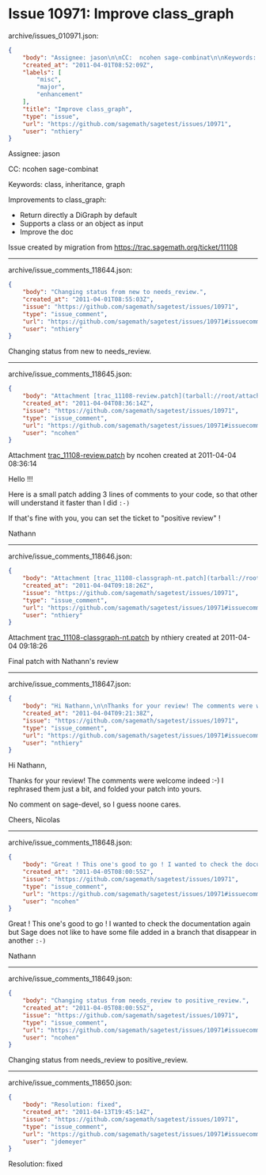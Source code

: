 # Issue 10971: Improve class_graph

archive/issues_010971.json:
```json
{
    "body": "Assignee: jason\n\nCC:  ncohen sage-combinat\n\nKeywords: class, inheritance, graph\n\nImprovements to class_graph:\n\n- Return directly a DiGraph by default\n- Supports a class or an object as input\n- Improve the doc\n\nIssue created by migration from https://trac.sagemath.org/ticket/11108\n\n",
    "created_at": "2011-04-01T08:52:09Z",
    "labels": [
        "misc",
        "major",
        "enhancement"
    ],
    "title": "Improve class_graph",
    "type": "issue",
    "url": "https://github.com/sagemath/sagetest/issues/10971",
    "user": "nthiery"
}
```
Assignee: jason

CC:  ncohen sage-combinat

Keywords: class, inheritance, graph

Improvements to class_graph:

- Return directly a DiGraph by default
- Supports a class or an object as input
- Improve the doc

Issue created by migration from https://trac.sagemath.org/ticket/11108





---

archive/issue_comments_118644.json:
```json
{
    "body": "Changing status from new to needs_review.",
    "created_at": "2011-04-01T08:55:03Z",
    "issue": "https://github.com/sagemath/sagetest/issues/10971",
    "type": "issue_comment",
    "url": "https://github.com/sagemath/sagetest/issues/10971#issuecomment-118644",
    "user": "nthiery"
}
```

Changing status from new to needs_review.



---

archive/issue_comments_118645.json:
```json
{
    "body": "Attachment [trac_11108-review.patch](tarball://root/attachments/some-uuid/ticket11108/trac_11108-review.patch) by ncohen created at 2011-04-04 08:36:14\n\nHello !!!\n\nHere is a small patch adding 3 lines of comments to your code, so that other will understand it faster than I did `:-)`\n\nIf that's fine with you, you can set the ticket to \"positive review\" !\n\nNathann",
    "created_at": "2011-04-04T08:36:14Z",
    "issue": "https://github.com/sagemath/sagetest/issues/10971",
    "type": "issue_comment",
    "url": "https://github.com/sagemath/sagetest/issues/10971#issuecomment-118645",
    "user": "ncohen"
}
```

Attachment [trac_11108-review.patch](tarball://root/attachments/some-uuid/ticket11108/trac_11108-review.patch) by ncohen created at 2011-04-04 08:36:14

Hello !!!

Here is a small patch adding 3 lines of comments to your code, so that other will understand it faster than I did `:-)`

If that's fine with you, you can set the ticket to "positive review" !

Nathann



---

archive/issue_comments_118646.json:
```json
{
    "body": "Attachment [trac_11108-classgraph-nt.patch](tarball://root/attachments/some-uuid/ticket11108/trac_11108-classgraph-nt.patch) by nthiery created at 2011-04-04 09:18:26\n\nFinal patch with Nathann's review",
    "created_at": "2011-04-04T09:18:26Z",
    "issue": "https://github.com/sagemath/sagetest/issues/10971",
    "type": "issue_comment",
    "url": "https://github.com/sagemath/sagetest/issues/10971#issuecomment-118646",
    "user": "nthiery"
}
```

Attachment [trac_11108-classgraph-nt.patch](tarball://root/attachments/some-uuid/ticket11108/trac_11108-classgraph-nt.patch) by nthiery created at 2011-04-04 09:18:26

Final patch with Nathann's review



---

archive/issue_comments_118647.json:
```json
{
    "body": "Hi Nathann,\n\nThanks for your review! The comments were welcome indeed :-) \nI rephrased them just a bit, and folded your patch into yours.\n\nNo comment on sage-devel, so I guess noone cares.\n\nCheers,\n                               Nicolas",
    "created_at": "2011-04-04T09:21:38Z",
    "issue": "https://github.com/sagemath/sagetest/issues/10971",
    "type": "issue_comment",
    "url": "https://github.com/sagemath/sagetest/issues/10971#issuecomment-118647",
    "user": "nthiery"
}
```

Hi Nathann,

Thanks for your review! The comments were welcome indeed :-) 
I rephrased them just a bit, and folded your patch into yours.

No comment on sage-devel, so I guess noone cares.

Cheers,
                               Nicolas



---

archive/issue_comments_118648.json:
```json
{
    "body": "Great ! This one's good to go ! I wanted to check the documentation again but Sage does not like to have some file added in a branch that disappear in another `:-)`\n\nNathann",
    "created_at": "2011-04-05T08:00:55Z",
    "issue": "https://github.com/sagemath/sagetest/issues/10971",
    "type": "issue_comment",
    "url": "https://github.com/sagemath/sagetest/issues/10971#issuecomment-118648",
    "user": "ncohen"
}
```

Great ! This one's good to go ! I wanted to check the documentation again but Sage does not like to have some file added in a branch that disappear in another `:-)`

Nathann



---

archive/issue_comments_118649.json:
```json
{
    "body": "Changing status from needs_review to positive_review.",
    "created_at": "2011-04-05T08:00:55Z",
    "issue": "https://github.com/sagemath/sagetest/issues/10971",
    "type": "issue_comment",
    "url": "https://github.com/sagemath/sagetest/issues/10971#issuecomment-118649",
    "user": "ncohen"
}
```

Changing status from needs_review to positive_review.



---

archive/issue_comments_118650.json:
```json
{
    "body": "Resolution: fixed",
    "created_at": "2011-04-13T19:45:14Z",
    "issue": "https://github.com/sagemath/sagetest/issues/10971",
    "type": "issue_comment",
    "url": "https://github.com/sagemath/sagetest/issues/10971#issuecomment-118650",
    "user": "jdemeyer"
}
```

Resolution: fixed

